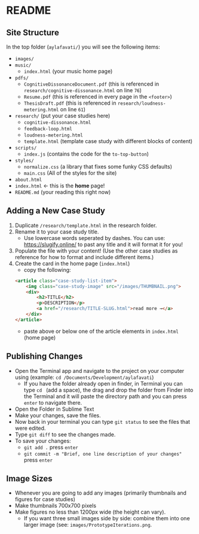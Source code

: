 # README

## Site Structure

In the top folder (`aylafavati/`) you will see the following items:

- `images/`
- `music/`
    - `index.html` (your music home page)
- `pdfs/`
    - `CognitiveDissonanceDocument.pdf` (this is referenced in `research/cognitive-dissonance.html` on line `76`)
    - `Resume.pdf` (this is referenced in every page in the `<footer>`)
    - `ThesisDraft.pdf` (this is referenced in `research/loudness-metering.html` on line `61`)
- `research/` (put your case studies here)
    - `cognitive-dissonance.html`
    - `feedback-loop.html`
    - `loudness-metering.html`
    - `template.html` (template case study with different blocks of content)
- `scripts/`
    - `index.js` (contains the code for the `to-top-button`)
- `styles/`
    - `normalize.css` (a library that fixes some funky  CSS defaults)
    - `main.css` (All of the styles for the site)
- `about.html`
- `index.html` ← this is the **home** page!
- `README.md` (your reading this right now)


## Adding a New Case Study

1. Duplicate `/research/template.html` in the research folder.
2. Rename it to your case study title.
    - Use lowercase words seperated by dashes. You can use: https://slugify.online/ to past any title and it will format it for you!
3. Populate the file with your content! (Use the other case studies as reference for how to format and include different items.)
4. Create the card in the home page (`index.html`)
    - copy the following:
    ```html
    <article class="case-study-list-item">
        <img class="case-study-image" src="/images/THUMBNAIL.png">
        <div>
            <h2>TITLE</h2>
            <p>DESCRIPTION</p>
            <a href="/research/TITLE-SLUG.html">read more →</a>
        </div>
    </article>
    ```
    - paste above or below one of the article elements in `index.html` (home page)


## Publishing Changes

- Open the Terminal app and navigate to the project on your computer using (example: `cd /Documents/Development/aylafavati`)
    - If you have the folder already open in finder, in Terminal you can type `cd ` (add a space), the drag and drop the folder from Finder into the Terminal and it will paste the directory path and you can press `enter` to navigate there.
- Open the Folder in Sublime Text
- Make your changes, save the files.
- Now back in your terminal you can type `git status` to see the files that were edited.
- Type `git diff` to see the changes made.
- To save your changes:
    - `git add .` press `enter`
    - `git commit -m "Brief, one line description of your changes"` press `enter`


## Image Sizes

- Whenever you are going to add any images (primarily thumbnails and figures for case studies)
- Make thumbnails 700x700 pixels
- Make figures no less than 1200px wide (the height can vary).
    - If you want three small images side by side: combine them into one larger image (see: `images/PrototypeIterations.png`.
